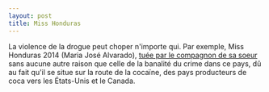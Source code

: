 ```yaml
---
layout: post
title: Miss Honduras
---
```

La violence de la drogue peut choper n'importe qui. Par exemple, Miss
Honduras 2014 (Maria José Alvarado),
[tuée par le compagnon de sa soeur](http://www.lemonde.fr/m-actu/article/2014/11/23/au-honduras-une-femme-meurt-toutes-les-quatorze-heures_4527916_4497186.html)
sans aucune autre raison que celle de la banalité du crime dans ce pays,
dû au fait qu'il se situe sur la route de la cocaïne, des pays
producteurs de coca vers les États-Unis et le Canada.

